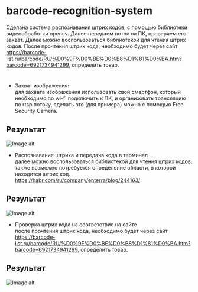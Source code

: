 # barcode-recognition-system
Сделана система распознавания штрих кодов, с помощью библиотеки видеообработки opencv.  Далее передаем поток на ПК, проверяем его захват. Далее можно воспользоваться библиотекой для чтения штрих кодов. После прочтения штрих кода, необходимо будет через сайт https://barcode-list.ru/barcode/RU/%D0%9F%D0%BE%D0%B8%D1%81%D0%BA.htm?barcode=6921734941299, определить товар.
#
+ Захват изображения: <br /> для захвата изображения использовать свой смартфон, который необходимо по wi-fi подключить к ПК, и организовать трансляцию по rtsp потоку, сделать это (для примера) можно с помощью Free Security Camera.
## Результат
![Image alt](https://i.postimg.cc/vmy79YjL/image.jpg)
+ Распознавание штриха и передача кода в терминал <br /> далее можно воспользоваться библиотекой для чтения штрих кодов, также возможно потребуется определение области, в которой находится штрих код. https://habr.com/ru/company/enterra/blog/244163/
## Результат
![Image alt](https://i.postimg.cc/ZYjysPQN/image.jpg)
+ Проверка штрих кода на соответствие на сайте <br /> после прочтения штрих кода, необходимо будет через сайт https://barcode-list.ru/barcode/RU/%D0%9F%D0%BE%D0%B8%D1%81%D0%BA.htm?barcode=6921734941299, определить товар.
## Результат
![Image alt](https://i.postimg.cc/6p6KjRD8/image.jpg)
